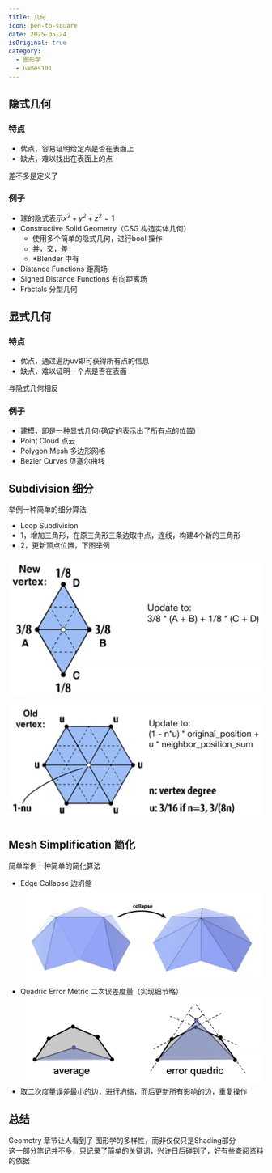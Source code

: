 ```yaml
---
title: 几何
icon: pen-to-square
date: 2025-05-24
isOriginal: true
category:
  - 图形学
  - Games101
---
```



<!-- more -->

## 隐式几何

### 特点

- 优点，容易证明给定点是否在表面上
- 缺点，难以找出在表面上的点

差不多是定义了

### 例子
- 球的隐式表示$x^2+y^2+z^2=1$ 
- Constructive Solid Geometry（CSG 构造实体几何）
	- 使用多个简单的隐式几何，进行bool 操作
	- 并，交，差 
	- *Blender 中有
- Distance Functions 距离场
- Signed Distance Functions 有向距离场
- Fractals 分型几何



## 显式几何

### 特点

- 优点，通过遍历uv即可获得所有点的信息
- 缺点，难以证明一个点是否在表面
  
与隐式几何相反

### 例子

- 建模，即是一种显式几何(确定的表示出了所有点的位置)
- Point Cloud 点云
- Polygon Mesh 多边形网格
- Bezier Curves 贝塞尔曲线

## Subdivision 细分

举例一种简单的细分算法

- Loop Subdivision
- 1，增加三角形，在原三角形三条边取中点，连线，构建4个新的三角形
- 2，更新顶点位置，下图举例

![Loop Subdivision Update Vertex New](./geometry/LoopUpdateVertexNew.png)

![Loop Subdivision Update Vertex Old](./geometry/LoopUpdateVertexOld.png)


## Mesh Simplification 简化

简单举例一种简单的简化算法

- Edge Collapse 边坍缩
![Mesh Collapse](./geometry/MeshCollapse.png)
- Quadric Error Metric 二次误差度量（实现细节略）
![Quadric Error Metric](./geometry/QuadricErrorMetrics.png)
- 取二次度量误差最小的边，进行坍缩，而后更新所有影响的边，重复操作



## 总结

Geometry 章节让人看到了 图形学的多样性，而非仅仅只是Shading部分  
这一部分笔记并不多，只记录了简单的关键词，兴许日后碰到了，好有些查阅资料的依据